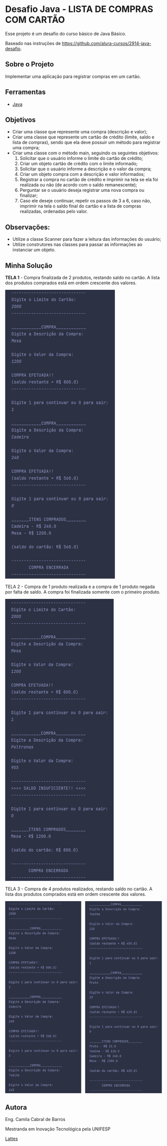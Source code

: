 # Desafio Java - LISTA DE COMPRAS COM CARTÃO

Esse projeto é um desafio do curso básico de Java Básico.

Baseado nas instruções de https://github.com/alura-cursos/2914-java-desafio.


## Sobre o Projeto

Implementar uma aplicação para registrar compras em um cartão.


## Ferramentas

- [Java](https://www.java.com/)

 
## Objetivos

- Criar uma classe que represente uma compra (descrição e valor);
- Criar uma classe que represente um cartão de crédito (limite, saldo e lista de compras), sendo que ela deve possuir um método para registrar uma compra;
- Criar uma classe com o método main, seguindo os seguintes objetivos:
  1. Solicitar que o usuário informe o limite do cartão de crédito;
  2. Criar um objeto cartão de crédito com o limite informado;
  3. Solicitar que o usuário informe a descrição e o valor da compra;
  4. Criar um objeto compra com a descrição e valor informados;
  5. Registrar a compra no cartão de crédito e imprimir na tela se ela foi realizada ou não (de acordo com o saldo remanescente);
  6. Perguntar se o usuário deseja registrar uma nova compra ou finalizar;
  7. Caso ele deseje continuar, repetir os passos de 3 a 6, caso não, imprimir na tela o saldo final do cartão e a lista de compras realizadas, ordenadas pelo valor.


## Observações:
- Utilize a classe Scanner para fazer a leitura das informações do usuário;
- Utilize construtores nas classes para passar as informações ao instanciar um objeto.


## Minha Solução

<b>TELA 1</b> - 
Compra finalizada de 2 produtos, restando saldo no cartão. A lista dos produtos comprados está em ordem crescente dos valores.

![image](https://github.com/Camila-Barros/DesafioJavaBasico3/blob/master/Image1.png)


TELA 2 - 
Compra de 1 produto realizada e a compra de 1 produto negada por falta de saldo. A compra foi finalizada somente com o primeiro produto.

![image](https://github.com/Camila-Barros/DesafioJavaBasico3/blob/master/Image2.png)

TELA 3 - 
Compra de 4 produtos realizados, restando saldo no cartão. A lista dos produtos comprados está em ordem crescente dos valores.

![image](https://github.com/Camila-Barros/DesafioJavaBasico3/blob/master/Image3.png)





## Autora

Eng. Camila Cabral de Barros

Mestranda em Inovação Tecnológica pela UNIFESP

[Lattes](http://lattes.cnpq.br/2066462797590469)

